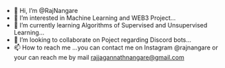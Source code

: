 - 👋 Hi, I’m @RajNangare
- 👀 I’m interested in Machine Learning and WEB3 Project...
- 🌱 I’m currently learning Algorithms of Supervised and Unsupervised Learning...
- 💞️ I’m looking to collaborate on Poject regarding Discord bots...
- 📫 How to reach me ...you can contact me on Instagram @rajnangare or your can reach me by mail rajjagannathnangare@gmail.com

<!---
RajNangare/RajNangare is a ✨ special ✨ repository because its `README.md` (this file) appears on your GitHub profile.
You can click the Preview link to take a look at your changes.
--->
